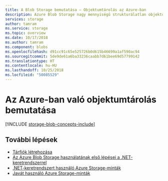 ```yaml
---
title: A Blob Storage bemutatása – Objektumtárolás az Azure-ban
description: Azure Blob Storage nagy mennyiségű strukturálatlan objektumadat, például szöveg vagy bináris adat tárolására szolgál. Az Azure Blob Storage nagymértékben skálázható és magas rendelkezésre állású. Az ügyfelek a PowerShellből vagy az Azure CLI-ből érhetik el a Blob Storage tárolóban lévő adatobjektumokat, programozhatóan az Azure Storage ügyfélkódtárakon keresztül vagy REST használatával.
services: storage
author: tamram
ms.service: storage
ms.topic: overview
ms.date: 10/17/2018
ms.author: tamram
ms.component: blobs
ms.openlocfilehash: d91cc91c65e525726b0d615b46699a1af590ac94
ms.sourcegitcommit: 5de9de61a6ba33236caabb7d61bee69d57799142
ms.translationtype: HT
ms.contentlocale: hu-HU
ms.lasthandoff: 10/25/2018
ms.locfileid: "50085529"
---
```

# <a name="introduction-to-object-storage-in-azure"></a>Az Azure-ban való objektumtárolás bemutatása

[!INCLUDE [storage-blob-concepts-include](../../../includes/storage-blob-concepts-include.md)]

## <a name="next-steps"></a>További lépések

* [Tárfiók létrehozása](../common/storage-create-storage-account.md?toc=%2fazure%2fstorage%2fblobs%2ftoc.json)
* [Az Azure Blob Storage használatának első lépései a .NET-keretrendszerrel](storage-dotnet-how-to-use-blobs.md)
* [.NET-keretrendszert használó Azure Storage-minták](../common/storage-samples-dotnet.md)
* [Javát használó Azure Storage-minták](../common/storage-samples-java.md)
